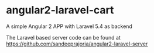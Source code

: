 # angular2-laravel-cart
A simple Angular 2 APP with Laravel 5.4 as backend

The Laravel based server code can be found at https://github.com/sandeeprajoria/angular2-laravel-server
